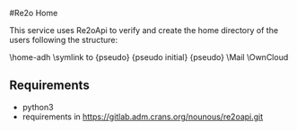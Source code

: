 #Re2o Home

This service uses Re2oApi to verify and create the home directory of the users following the structure:

\home-adh
  \symlink to {pseudo}
  \{pseudo initial}
    \{pseudo}
      \Mail
      \OwnCloud



## Requirements

* python3
* requirements in https://gitlab.adm.crans.org/nounous/re2oapi.git
